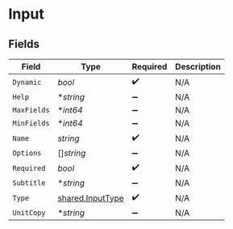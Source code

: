 # Input


## Fields

| Field                                                       | Type                                                        | Required                                                    | Description                                                 |
| ----------------------------------------------------------- | ----------------------------------------------------------- | ----------------------------------------------------------- | ----------------------------------------------------------- |
| `Dynamic`                                                   | *bool*                                                      | :heavy_check_mark:                                          | N/A                                                         |
| `Help`                                                      | **string*                                                   | :heavy_minus_sign:                                          | N/A                                                         |
| `MaxFields`                                                 | **int64*                                                    | :heavy_minus_sign:                                          | N/A                                                         |
| `MinFields`                                                 | **int64*                                                    | :heavy_minus_sign:                                          | N/A                                                         |
| `Name`                                                      | *string*                                                    | :heavy_check_mark:                                          | N/A                                                         |
| `Options`                                                   | []*string*                                                  | :heavy_minus_sign:                                          | N/A                                                         |
| `Required`                                                  | *bool*                                                      | :heavy_check_mark:                                          | N/A                                                         |
| `Subtitle`                                                  | **string*                                                   | :heavy_minus_sign:                                          | N/A                                                         |
| `Type`                                                      | [shared.InputType](../../../pkg/models/shared/inputtype.md) | :heavy_check_mark:                                          | N/A                                                         |
| `UnitCopy`                                                  | **string*                                                   | :heavy_minus_sign:                                          | N/A                                                         |
